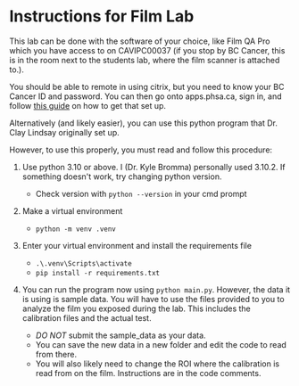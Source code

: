 # Instructions for Film Lab

This lab can be done with the software of your choice, like Film QA Pro which you have access to on CAVIPC00037 (if you stop by BC Cancer, this is in the room next to the students lab, where the film scanner is attached to.). 

You should be able to remote in using citrix, but you need to know your BC Cancer ID and password. You can then go onto apps.phsa.ca, sign in, and follow [this guide](https://webassets.phsa.ca/citrix/User%20Guide%20for%20Remote%20Network%20Access.pdf) on how to get that set up.

Alternatively (and likely easier), you can use this python program that Dr. Clay Lindsay originally set up. 

However, to use this properly, you must read and follow this procedure:

1. Use python 3.10 or above. I (Dr. Kyle Bromma) personally used 3.10.2. If something doesn't work, try changing python version.
    - Check version with ```python --version``` in your cmd prompt

2. Make a virtual environment
    - ```python -m venv .venv```
3. Enter your virtual environment and install the requirements file
    - ```.\.venv\Scripts\activate```
    - ```pip install -r requirements.txt```
4. You can run the program now using ```python main.py```. However, the data it is using is sample data. You will have to use the files provided to you to analyze the film you exposed during the lab. This includes the calibration files and the actual test.
    - *DO NOT* submit the sample_data as your data.
    - You can save the new data in a new folder and edit the code to read from there.
    - You will also likely need to change the ROI where the calibration is read from on the film. Instructions are in the code comments.